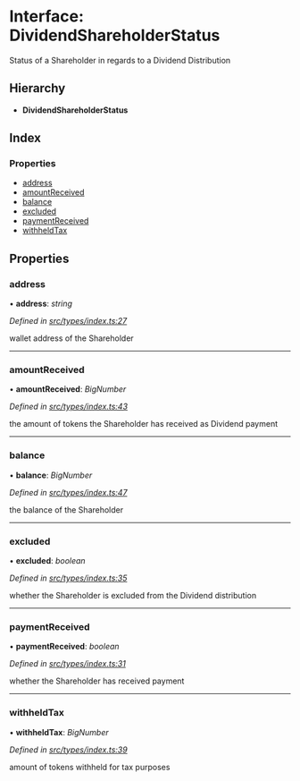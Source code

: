 # Interface: DividendShareholderStatus

Status of a Shareholder in regards to a Dividend Distribution

## Hierarchy

- **DividendShareholderStatus**

## Index

### Properties

- [address](_types_index_.dividendshareholderstatus.md#address)
- [amountReceived](_types_index_.dividendshareholderstatus.md#amountreceived)
- [balance](_types_index_.dividendshareholderstatus.md#balance)
- [excluded](_types_index_.dividendshareholderstatus.md#excluded)
- [paymentReceived](_types_index_.dividendshareholderstatus.md#paymentreceived)
- [withheldTax](_types_index_.dividendshareholderstatus.md#withheldtax)

## Properties

### address

• **address**: _string_

_Defined in [src/types/index.ts:27](https://github.com/PolymathNetwork/polymath-sdk/blob/c47ae7a/src/types/index.ts#L27)_

wallet address of the Shareholder

---

### amountReceived

• **amountReceived**: _BigNumber_

_Defined in [src/types/index.ts:43](https://github.com/PolymathNetwork/polymath-sdk/blob/c47ae7a/src/types/index.ts#L43)_

the amount of tokens the Shareholder has received as Dividend payment

---

### balance

• **balance**: _BigNumber_

_Defined in [src/types/index.ts:47](https://github.com/PolymathNetwork/polymath-sdk/blob/c47ae7a/src/types/index.ts#L47)_

the balance of the Shareholder

---

### excluded

• **excluded**: _boolean_

_Defined in [src/types/index.ts:35](https://github.com/PolymathNetwork/polymath-sdk/blob/c47ae7a/src/types/index.ts#L35)_

whether the Shareholder is excluded from the Dividend distribution

---

### paymentReceived

• **paymentReceived**: _boolean_

_Defined in [src/types/index.ts:31](https://github.com/PolymathNetwork/polymath-sdk/blob/c47ae7a/src/types/index.ts#L31)_

whether the Shareholder has received payment

---

### withheldTax

• **withheldTax**: _BigNumber_

_Defined in [src/types/index.ts:39](https://github.com/PolymathNetwork/polymath-sdk/blob/c47ae7a/src/types/index.ts#L39)_

amount of tokens withheld for tax purposes
